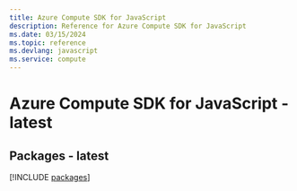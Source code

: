```yaml
---
title: Azure Compute SDK for JavaScript
description: Reference for Azure Compute SDK for JavaScript
ms.date: 03/15/2024
ms.topic: reference
ms.devlang: javascript
ms.service: compute
---
```

# Azure Compute SDK for JavaScript - latest
## Packages - latest
[!INCLUDE [packages](compute-index.md)]